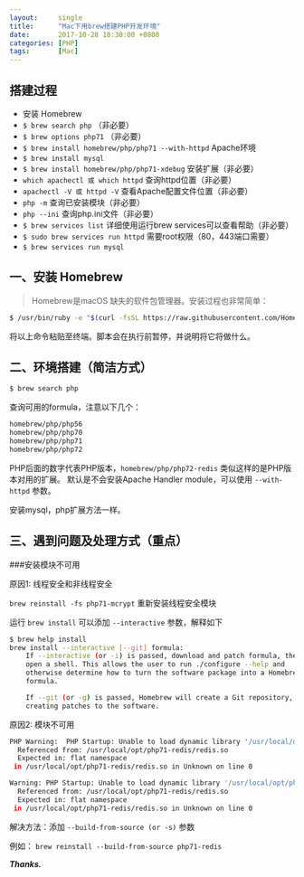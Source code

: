 ```yaml
---
layout:     single
title:      "Mac下用brew搭建PHP开发环境"
date:       2017-10-28 18:30:00 +0800
categories: [PHP]
tags:       [Mac]
---
```


## 搭建过程
- 安装 Homebrew
- `$ brew search php` （非必要）
- `$ brew options php71` （非必要） 
- `$ brew install homebrew/php/php71 --with-httpd` Apache环境
- `$ brew install mysql`
- `$ brew install homebrew/php/php71-xdebug` 安装扩展（非必要）
- `which apachectl 或 which httpd` 查询httpd位置（非必要）
- `apachectl -V 或 httpd -V` 查看Apache配置文件位置（非必要）
- `php -m` 查询已安装模块（非必要）
- `php --ini` 查询php.ini文件（非必要）
- `$ brew services list`  详细使用运行brew services可以查看帮助（非必要）
- `$ sudo brew services run httpd` 需要root权限（80，443端口需要）
- `$ brew services run mysql`

## 一、安装 Homebrew
> Homebrew是macOS 缺失的软件包管理器。安装过程也非常简单：
```bash
$ /usr/bin/ruby -e "$(curl -fsSL https://raw.githubusercontent.com/Homebrew/install/master/install)" 
```
将以上命令粘贴至终端。脚本会在执行前暂停，并说明将它将做什么。

## 二、环境搭建（简洁方式）
```bash
$ brew search php
```

查询可用的formula，注意以下几个：
```bash
homebrew/php/php56
homebrew/php/php70
homebrew/php/php71
homebrew/php/php72
```

PHP后面的数字代表PHP版本，`homebrew/php/php72-redis` 类似这样的是PHP版本对用的扩展。
默认是不会安装Apache Handler module，可以使用 `--with-httpd` 参数。 

安装mysql，php扩展方法一样。

## 三、遇到问题及处理方式（重点）

###安装模块不可用

原因1: 线程安全和非线程安全

`brew reinstall -fs php71-mcrypt`  重新安装线程安全模块

运行 `brew install` 可以添加 `--interactive` 参数，解释如下
```bash
$ brew help install
brew install --interactive [--git] formula:
    If --interactive (or -i) is passed, download and patch formula, then
    open a shell. This allows the user to run ./configure --help and
    otherwise determine how to turn the software package into a Homebrew
    formula.

    If --git (or -g) is passed, Homebrew will create a Git repository, useful for
    creating patches to the software.
```

原因2: 模块不可用
```bash 
PHP Warning:  PHP Startup: Unable to load dynamic library '/usr/local/opt/php71-redis/redis.so' - dlopen(/usr/local/opt/php71-redis/redis.so, 9): Symbol not found: _basic_globals
  Referenced from: /usr/local/opt/php71-redis/redis.so
  Expected in: flat namespace
 in /usr/local/opt/php71-redis/redis.so in Unknown on line 0

Warning: PHP Startup: Unable to load dynamic library '/usr/local/opt/php71-redis/redis.so' - dlopen(/usr/local/opt/php71-redis/redis.so, 9): Symbol not found: _basic_globals
  Referenced from: /usr/local/opt/php71-redis/redis.so
  Expected in: flat namespace
 in /usr/local/opt/php71-redis/redis.so in Unknown on line 0
```

解决方法：添加 `--build-from-source (or -s)`  参数

例如： `brew reinstall --build-from-source php71-redis`

_**Thanks.**_
